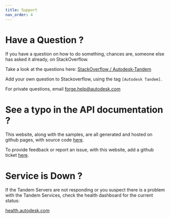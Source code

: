 ```yaml
---
title: Support
nav_order: 4
---
```


# Have a Question ?

If you have a question on how to do something, chances are, someone else has asked it already, on StackOverflow.

Take a look at the questions here: [StackOverflow / Autodesk-Tandem](https://stackoverflow.com/questions/tagged/autodesk-tandem)

Add your own question to Stackoverflow, using the tag `[Autodesk Tandem]`.

For private questions, email forge.help@autodesk.com



# See a typo in the API documentation ?

This website, along with the samples, are all generated and hosted on github pages, with source code [here](https://github.com/autodesk-tandem/autodesk-tandem.github.io).

To provide feedback or report an issue, with this website, add a github ticket [here](https://github.com/autodesk-tandem/autodesk-tandem.github.io/issues).


# Service is Down ?

If the Tandem Servers are not responding or you suspect there is a problem with the Tandem Services, check the health dashboard for the current status:

[health.autodesk.com](https://health.autodesk.com)
